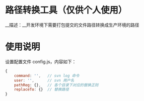 # 路径转换工具（仅供个人使用）
__描述：__开发环境下需要打包提交的文件路径转换成生产环境的路径
# 使用说明
设置配置文件 config.js，内容如下：

```js
{
    command: '',   // svn log 命令
    user: '',      // svn 用户名
    pathReg: {},   // 各个目录下对应的替换正则
    replaceTo: {}  // 替换路径
}
```
